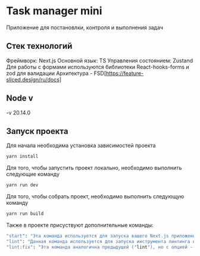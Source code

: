 # Task manager mini

Приложение для постановлки, контроля и выполнения задач

## Стек технологий

Фреймворк: Next.js
Основной язык: TS
Управления состоянием: Zustand
Для работы с формами используются библиотеки React-hooks-forms и zod для валидации
Архитектура - FSD[https://feature-sliced.design/ru/docs]


## Node v

-v 20.14.0

## Запуск проекта

Для начала необходима установка зависимостей проекта

```bash
yarn install
```

Для того, чтобы запустить проект локально, необходимо выполнить следующие команду

```bash
yarn run dev
```

Для того, чтобы собрать проект, необходимо выполнить следующую команду

```bash
yarn run build
```


Также в проекте присуствуют дополнительные команды:

```bash
"start": "Эта команда используется для запуска вашего Next.js приложения в режиме production (продакшн). next start запускает сервер Next.js, который обрабатывает ваше приложение и предоставляет его клиентам через HTTP. Обычно используется для запуска приложения на сервере в production окружении"
"lint": "Данная команда используется для запуска инструмента линтинга в проекте Next.js. next lint включает встроенный линтер, который анализирует ваш код на предмет синтаксических ошибок, стилевых конвенций и потенциальных проблем. Линтер помогает поддерживать качество кода и согласованность стиля в проекте"
"lint:fix": "Эта команда аналогична предыдущей ("lint"), но с опцией --fix. next lint --fix пытается автоматически исправить обнаруженные линтером проблемы, которые могут быть автоматически исправлены. Например, это может быть исправление отступов, добавление пропущенных точек с запятой и т.д."
```
